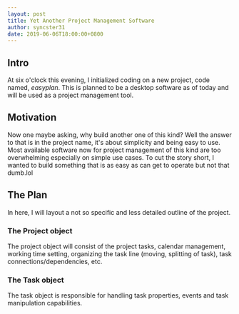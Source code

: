 ```yaml
---
layout: post
title: Yet Another Project Management Software
author: syncster31
date: 2019-06-06T18:00:00+0800
---
```


## Intro

At six o'clock this evening, I initialized coding on a new project, code named, _easyplan_. This is planned to be a desktop software as of today and will be used as a project management tool.

## Motivation

Now one maybe asking, why build another one of this kind? Well the answer to that is in the project name, it's about simplicity and being easy to use. Most available software now for project management of this kind are too overwhelming especially on simple use cases. To cut the story short, I wanted to build something that is as easy as can get to operate but not that dumb.lol

## The Plan

In here, I will layout a not so specific and less detailed outline of the project.

### The Project object

The project object will consist of the project tasks, calendar management, working time setting, 
organizing the task line (moving, splitting of task), task connections/dependencies, etc.

### The Task object

The task object is responsible for handling task properties, events and task manipulation capabilities.
